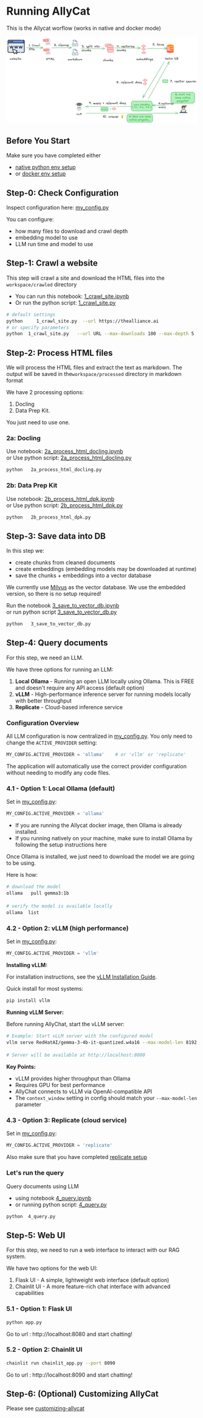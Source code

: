 # Running AllyCat

This is the Allycat worflow (works in native and docker mode)

![](../assets/rag-website-1.png)


## Before You Start

Make sure you have completed either

- [native python env setup](running-natively.md)
- or [docker env setup](running-in-docker.md)


## Step-0: Check Configuration

Inspect configuration here: [my_config.py](../my_config.py)

You can configure:

- how many files to download and crawl depth
- embedding model to use
- LLM run time and model to use

## Step-1: Crawl a website

This step will crawl a site and download the HTML files into the `workspace/crawled` directory

- You can run this notebook: [1_crawl_site.ipynb](1_crawl_site.ipynb)
- Or run the python script: [1_crawl_site.py](1_crawl_site.py)

```bash
# default settings
python     1_crawl_site.py  --url https://thealliance.ai
# or specify parameters
python  1_crawl_site.py   --url URL --max-downloads 100 --max-depth 5
```


## Step-2: Process HTML files

We will process the HTML files and extract the text as markdown.  The output will be saved in the`workspace/processed` directory in markdown format

We have 2 processing options:
1. Docling
2. Data Prep Kit.  

You just need to use one.

### 2a: Docling

Use notebook:  [2a_process_html_docling.ipynb](2a_process_html_docling.ipynb)  
or Use python script: [2a_process_html_docling.py](2a_process_html_docling.py)

```bash
python   2a_process_html_docling.py
```

### 2b: Data Prep Kit

Use notebook: [2b_process_html_dpk.ipynb](2b_process_html_dpk.ipynb)  
or Use python script: [2b_process_html_dpk.py](2b_process_html_dpk.py)

```bash
python   2b_process_html_dpk.py
```

## Step-3: Save data into DB

In this step we:

- create chunks from cleaned documents
- create embeddings (embedding models may be downloaded at runtime)
- save the chunks + embeddings into a vector database

We currently use [Milvus](https://milvus.io/) as the vector database.  We use the embedded version, so there is no setup required!


Run the notebook [3_save_to_vector_db.ipynb](3_save_to_vector_db.ipynb)  
or run python script [3_save_to_vector_db.py](3_save_to_vector_db.py)

```bash
python   3_save_to_vector_db.py
```

## Step-4: Query documents

For this step, we need an LLM.

We have three options for running an LLM:

1. **Local Ollama** - Running an open LLM locally using Ollama. This is FREE and doesn't require any API access (default option)
2. **vLLM** - High-performance inference server for running models locally with better throughput
3. **Replicate** - Cloud-based inference service

### Configuration Overview

All LLM configuration is now centralized in [my_config.py](../my_config.py). You only need to change the `ACTIVE_PROVIDER` setting:

```python
MY_CONFIG.ACTIVE_PROVIDER = 'ollama'    # or 'vllm' or 'replicate'
```

The application will automatically use the correct provider configuration without needing to modify any code files.

### 4.1 - Option 1: Local Ollama (default) 

Set in [my_config.py](../my_config.py):

```python
MY_CONFIG.ACTIVE_PROVIDER = 'ollama'
```

- If you are running the Allycat docker image, then Ollama is already installed.  
- If you running natively on your machine, make sure to install Ollama by following the setup instructions here

Once Ollama is installed, we just need to download the model we are going to be using.

Here is how:

```bash
# download the model
ollama   pull gemma3:1b

# verify the model is available locally
ollama  list
```

### 4.2 - Option 2: vLLM (high performance)

Set in [my_config.py](../my_config.py):

```python
MY_CONFIG.ACTIVE_PROVIDER = 'vllm'
```

**Installing vLLM:**

For installation instructions, see the [vLLM Installation Guide](https://docs.vllm.ai/en/latest/getting_started/installation.html).

Quick install for most systems:
```bash
pip install vllm
```

**Running vLLM Server:**

Before running AllyChat, start the vLLM server:

```bash
# Example: Start vLLM server with the configured model
vllm serve RedHatAI/gemma-3-4b-it-quantized.w4a16 --max-model-len 8192

# Server will be available at http://localhost:8000
```

**Key Points:**
- vLLM provides higher throughput than Ollama
- Requires GPU for best performance
- AllyChat connects to vLLM via OpenAI-compatible API
- The `context_window` setting in config should match your `--max-model-len` parameter

### 4.3 - Option 3: Replicate (cloud service)

Set in [my_config.py](../my_config.py):

```python
MY_CONFIG.ACTIVE_PROVIDER = 'replicate'
```

Also make sure that you have completed [replicate setup](running-natively.md#step-4-replicate-setup-optional)

### Let's run the query

Query documents using LLM

- using notebook [4_query.ipynb](4_query.ipynb)
- or running python script: [4_query.py](4_query.py)

```bash
python  4_query.py
```

## Step-5: Web UI

For this step, we need to run a web interface to interact with our RAG system.

We have two options for the web UI:

1. Flask UI - A simple, lightweight web interface (default option)
2. Chainlit UI - A more feature-rich chat interface with advanced capabilities

### 5.1 - Option 1: Flask UI

```bash
python app.py
```
Go to url : http://localhost:8080  and start chatting!

### 5.2 - Option 2: Chainlit UI

```bash
chainlit run chainlit_app.py --port 8090
```
Go to url : http://localhost:8090  and start chatting!

## Step-6: (Optional) Customizing AllyCat

Please see [customizing-allycat](customizing-allycat.md)